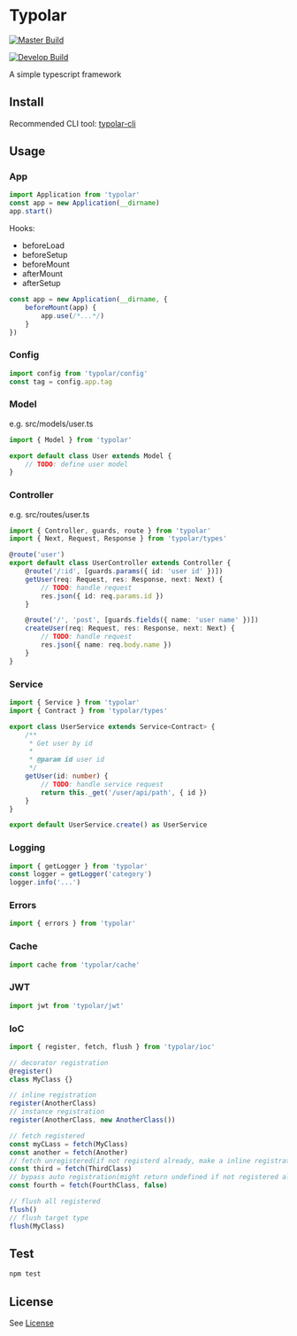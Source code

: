 # Typolar

[![Master Build][travis-master]][travis-url]

[![Develop Build][travis-develop]][travis-url]

A simple typescript framework

[travis-master]: https://img.shields.io/travis/seancheung/typolar/master.svg?label=master
[travis-develop]: https://img.shields.io/travis/seancheung/typolar/develop.svg?label=develop
[travis-url]: https://travis-ci.org/seancheung/typolar

## Install

Recommended CLI tool: [typolar-cli](https://github.com/seancheung/typolar-cli)

## Usage

### App

```typescript
import Application from 'typolar'
const app = new Application(__dirname)
app.start()
```

Hooks:

-   beforeLoad
-   beforeSetup
-   beforeMount
-   afterMount
-   afterSetup

```typescript
const app = new Application(__dirname, {
    beforeMount(app) {
        app.use(/*...*/)
    }
})
```

### Config

```typescript
import config from 'typolar/config'
const tag = config.app.tag
```

### Model

e.g. src/models/user.ts

```typescript
import { Model } from 'typolar'

export default class User extends Model {
    // TODO: define user model
}
```

### Controller

e.g. src/routes/user.ts

```typescript
import { Controller, guards, route } from 'typolar'
import { Next, Request, Response } from 'typolar/types'

@route('user')
export default class UserController extends Controller {
    @route('/:id', [guards.params({ id: 'user id' })])
    getUser(req: Request, res: Response, next: Next) {
        // TODO: handle request
        res.json({ id: req.params.id })
    }

    @route('/', 'post', [guards.fields({ name: 'user name' })])
    createUser(req: Request, res: Response, next: Next) {
        // TODO: handle request
        res.json({ name: req.body.name })
    }
}
```

### Service

```typescript
import { Service } from 'typolar'
import { Contract } from 'typolar/types'

export class UserService extends Service<Contract> {
    /**
     * Get user by id
     *
     * @param id user id
     */
    getUser(id: number) {
        // TODO: handle service request
        return this._get('/user/api/path', { id })
    }
}

export default UserService.create() as UserService
```

### Logging

```typescript
import { getLogger } from 'typolar'
const logger = getLogger('category')
logger.info('...')
```

### Errors

```typescript
import { errors } from 'typolar'
```

### Cache

```typescript
import cache from 'typolar/cache'
```

### JWT

```typescript
import jwt from 'typolar/jwt'
```

### IoC

```typescript
import { register, fetch, flush } from 'typolar/ioc'

// decorator registration
@register()
class MyClass {}

// inline registration
register(AnotherClass)
// instance registration
register(AnotherClass, new AnotherClass())

// fetch registered
const myCLass = fetch(MyClass)
const another = fetch(Another)
// fetch unregistered(if not registerd already, make a inline registration). lazy registration
const third = fetch(ThirdClass)
// bypass auto registration(might return undefined if not registered already)
const fourth = fetch(FourthClass, false)

// flush all registered
flush()
// flush target type
flush(MyClass)
```

## Test

```bash
npm test

```

## License

See [License](https://github.com/seancheung/typolar/blob/master/LICENSE)
